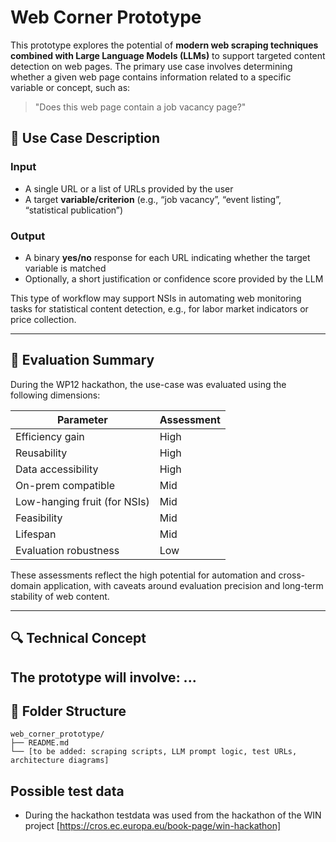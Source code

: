 # Web Corner Prototype

This prototype explores the potential of **modern web scraping techniques combined with Large Language Models (LLMs)** to support targeted content detection on web pages. The primary use case involves determining whether a given web page contains information related to a specific variable or concept, such as:

> "Does this web page contain a job vacancy page?"

## 🧠 Use Case Description

### Input
- A single URL or a list of URLs provided by the user
- A target **variable/criterion** (e.g., “job vacancy”, “event listing”, “statistical publication”)

### Output
- A binary **yes/no** response for each URL indicating whether the target variable is matched
- Optionally, a short justification or confidence score provided by the LLM

This type of workflow may support NSIs in automating web monitoring tasks for statistical content detection, e.g., for labor market indicators or price collection.

---

## 📌 Evaluation Summary

During the WP12 hackathon, the use-case was evaluated using the following dimensions:

| Parameter              | Assessment |
|------------------------|------------|
| Efficiency gain        | High       |
| Reusability            | High       |
| Data accessibility     | High       |
| On-prem compatible     | Mid        |
| Low-hanging fruit (for NSIs) | Mid  |
| Feasibility            | Mid        |
| Lifespan               | Mid        |
| Evaluation robustness  | Low        |

These assessments reflect the high potential for automation and cross-domain application, with caveats around evaluation precision and long-term stability of web content.

---

## 🔍 Technical Concept

The prototype will involve:
...
---

## 📁 Folder Structure

```plaintext
web_corner_prototype/
├── README.md
└── [to be added: scraping scripts, LLM prompt logic, test URLs, architecture diagrams]
```

## Possible test data
- During the hackathon testdata was used from the hackathon of the WIN project [https://cros.ec.europa.eu/book-page/win-hackathon]
